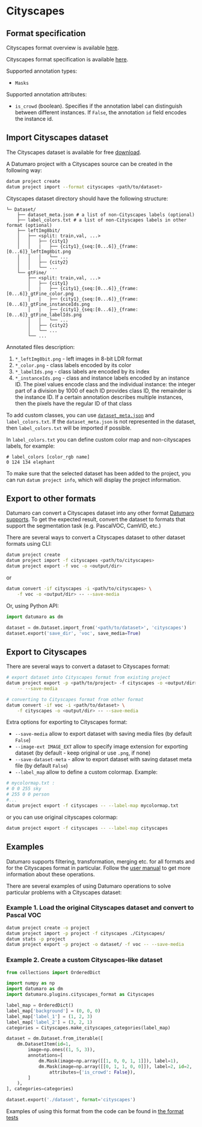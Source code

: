 # Cityscapes

## Format specification

Cityscapes format overview is available [here](https://www.cityscapes-dataset.com/dataset-overview/).

Cityscapes format specification is available [here](https://github.com/mcordts/cityscapesScripts#the-cityscapes-dataset).

Supported annotation types:
- `Masks`

Supported annotation attributes:
- `is_crowd` (boolean). Specifies if the annotation label can
  distinguish between different instances.
  If `False`, the annotation `id` field encodes the instance id.

## Import Cityscapes dataset

The Cityscapes dataset is available for free [download](https://www.cityscapes-dataset.com/downloads/).

A Datumaro project with a Cityscapes source can be created in the following way:

``` bash
datum project create
datum project import --format cityscapes <path/to/dataset>
```

Cityscapes dataset directory should have the following structure:

<!--lint disable fenced-code-flag-->
```
└─ Dataset/
    ├── dataset_meta.json # a list of non-Cityscapes labels (optional)
    ├── label_colors.txt # a list of non-Cityscapes labels in other format (optional)
    ├── leftImg8bit/
    │   ├── <split: train,val, ...>
    │   │   ├── {city1}
    │   │   |   ├── {city1}_{seq:[0...6]}_{frame:[0...6]}_leftImg8bit.png
    │   │   │   └── ...
    │   │   ├── {city2}
    │   │   └── ...
    └── gtFine/
        ├── <split: train,val, ...>
        │   ├── {city1}
        │   |   ├── {city1}_{seq:[0...6]}_{frame:[0...6]}_gtFine_color.png
        │   |   ├── {city1}_{seq:[0...6]}_{frame:[0...6]}_gtFine_instanceIds.png
        │   |   ├── {city1}_{seq:[0...6]}_{frame:[0...6]}_gtFine_labelIds.png
        │   │   └── ...
        │   ├── {city2}
        │   └── ...
        └── ...
```

Annotated files description:
1. `*_leftImg8bit.png` - left images in 8-bit LDR format
1. `*_color.png` - class labels encoded by its color
1. `*_labelIds.png` - class labels are encoded by its index
1. `*_instanceIds.png` - class and instance labels encoded by an instance ID.
  The pixel values encode class and the individual instance: the integer part
  of a division by 1000 of each ID provides class ID, the remainder
  is the instance ID. If a certain annotation describes multiple instances,
  then the pixels have the regular ID of that class

To add custom classes, you can use [`dataset_meta.json`](/docs/data-formats/formats/index.rst#dataset-meta-info-file)
and `label_colors.txt`.
If the `dataset_meta.json` is not represented in the dataset, then
`label_colors.txt` will be imported if possible.

In `label_colors.txt` you can define custom color map and non-cityscapes labels,
for example:

```
# label_colors [color_rgb name]
0 124 134 elephant
```

To make sure that the selected dataset has been added to the project, you can
run `datum project info`, which will display the project information.

## Export to other formats

Datumaro can convert a Cityscapes dataset into any other format [Datumaro supports](/docs/data-formats/formats/index.rst).
To get the expected result, convert the dataset to formats
that support the segmentation task (e.g. PascalVOC, CamVID, etc.)

There are several ways to convert a Cityscapes dataset to other dataset
formats using CLI:

``` bash
datum project create
datum project import -f cityscapes <path/to/cityscapes>
datum project export -f voc -o <output/dir>
```
or
``` bash
datum convert -if cityscapes -i <path/to/cityscapes> \
    -f voc -o <output/dir> -- --save-media
```

Or, using Python API:

```python
import datumaro as dm

dataset = dm.Dataset.import_from('<path/to/dataset>', 'cityscapes')
dataset.export('save_dir', 'voc', save_media=True)
```

## Export to Cityscapes

There are several ways to convert a dataset to Cityscapes format:

``` bash
# export dataset into Cityscapes format from existing project
datum project export -p <path/to/project> -f cityscapes -o <output/dir> \
    -- --save-media
```
``` bash
# converting to Cityscapes format from other format
datum convert -if voc -i <path/to/dataset> \
    -f cityscapes -o <output/dir> -- --save-media
```

Extra options for exporting to Cityscapes format:
- `--save-media` allow to export dataset with saving media files
  (by default `False`)
- `--image-ext IMAGE_EXT` allow to specify image extension
  for exporting dataset (by default - keep original or use `.png`, if none)
- `--save-dataset-meta` - allow to export dataset with saving dataset meta
  file (by default `False`)
- `--label_map` allow to define a custom colormap. Example:

``` bash
# mycolormap.txt :
# 0 0 255 sky
# 255 0 0 person
#...
datum project export -f cityscapes -- --label-map mycolormap.txt
```
or you can use original cityscapes colormap:
``` bash
datum project export -f cityscapes -- --label-map cityscapes
```

## Examples

Datumaro supports filtering, transformation, merging etc. for all formats
and for the Cityscapes format in particular. Follow the
[user manual](../../user-manual/how_to_use_datumaro/)
to get more information about these operations.

There are several examples of using Datumaro operations to solve
particular problems with a Cityscapes dataset:

### Example 1. Load the original Cityscapes dataset and convert to Pascal VOC

```bash
datum project create -o project
datum project import -p project -f cityscapes ./Cityscapes/
datum stats -p project
datum project export -p project -o dataset/ -f voc -- --save-media
```

### Example 2. Create a custom Cityscapes-like dataset

```python
from collections import OrderedDict

import numpy as np
import datumaro as dm
import datumaro.plugins.cityscapes_format as Cityscapes

label_map = OrderedDict()
label_map['background'] = (0, 0, 0)
label_map['label_1'] = (1, 2, 3)
label_map['label_2'] = (3, 2, 1)
categories = Cityscapes.make_cityscapes_categories(label_map)

dataset = dm.Dataset.from_iterable([
    dm.DatasetItem(id=1,
        image=np.ones((1, 5, 3)),
        annotations=[
            dm.Mask(image=np.array([[1, 0, 0, 1, 1]]), label=1),
            dm.Mask(image=np.array([[0, 1, 1, 0, 0]]), label=2, id=2,
                attributes={'is_crowd': False}),
        ]
    ),
], categories=categories)

dataset.export('./dataset', format='cityscapes')
```

Examples of using this format from the code can be found in
[the format tests](https://github.com/openvinotoolkit/datumaro/tree/develop/tests/test_cityscapes_format.py)
